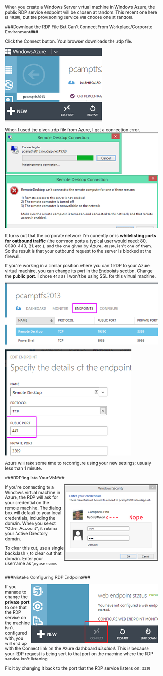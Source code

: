 <!--{PublishedOn:"Jan 2 2014",Title:"Connecting To Windows Azure Virtual Machine From Your Corporate Workstation",Intro:"Here are some tips to get you started RDPing to your new Windows Azure virtual machine. I had a few tweaks to make because I was trying to connect from from my corporate workstation."}-->

When you create a Windows Server virtual machine in Windows Azure, the public RDP service endpoint will be chosen at random. This recent one here is `49390`, but the provisioning service will choose one at random. 

###Download the RDP File But Can't Connect From Workplace/Corporate Environment###

Click the Connect button. Your browser downloads the .rdp file.

![](img/azure-connect-rdp-connect-button.png)

When I used the given .rdp file from Azure, I get a connection error. 
![Remote Desktop can't connect to the remote computer](img/azure-connect-rdp-unable.png)

It turns out that the corporate network I'm currently on is **whitelisting ports for outbound traffic** (the common ports a typical user would need: 80, 8080, 443, 21, etc.), and the one given by Azure, `49390`, isn't one of them. So the result is that your outbound request to the server is blocked at the firewall.

If you're working in a similar position where you can't RDP to your Azure virtual machine, you can change its port in the Endpoints section. Change the **public port**. I chose `443` as I won't be using SSL for this virtual machine.

![](img/windows-azure-vm-change-rdp-port.png)

![](img/windows-azure-vm-change-rdp-port-public.png)

Azure will take some time to reconfigure using your new settings; usually less than 1 minute.

###RDP'ing Into Your VM###

<img src="img/windows-azure-vm-change-rdp-port-login.png" style="float:right" />

If you're connecting to a Windows virtual machine in Azure, the RDP will ask for your credential on the remote machine. The dialog box will default to your local credentials, including the domain. When you select "Other Account", it retains your Active Directory domain. 

To clear this out, use a single backslash `\` to clear out that domain. 
Enter your username as `\myusername`.

<div style="clear:both"></div>

###Mistake Configuring RDP Endpoint###

<img src="img/azure-connect-rdp-disabled.png" style="float:right" /> 

If you manage to change the **private port** to one that the RDP service on the machine isn't configured with, you will end up with the Connect link on the Azure dashboard *disabled*. 
This is because your RDP request is being sent to that port on the machine where the RDP service isn't listening.

Fix it by changing it back to the port that the RDP service listens on: `3389`